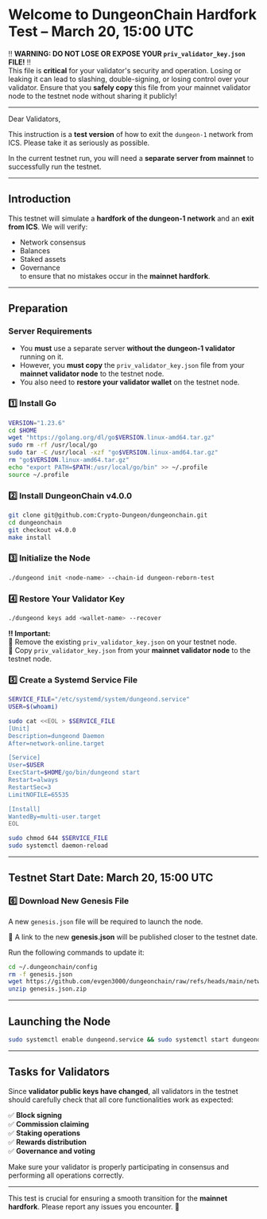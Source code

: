 # **Welcome to DungeonChain Hardfork Test – March 20, 15:00 UTC**

‼️ **WARNING: DO NOT LOSE OR EXPOSE YOUR `priv_validator_key.json` FILE!** ‼️  
This file is **critical** for your validator's security and operation. Losing or leaking it can lead to slashing, double-signing, or losing control over your validator. Ensure that you **safely copy** this file from your mainnet validator node to the testnet node without sharing it publicly!  

---
Dear Validators,

This instruction is a **test version** of how to exit the `dungeon-1` network from ICS. Please take it as seriously as possible.

In the current testnet run, you will need a **separate server from mainnet** to successfully run the testnet.

---

## **Introduction**

This testnet will simulate a **hardfork of the dungeon-1 network** and an **exit from ICS**. We will verify:

- Network consensus
- Balances
- Staked assets
- Governance  
  to ensure that no mistakes occur in the **mainnet hardfork**.

---

## **Preparation**

### **Server Requirements**

- You **must** use a separate server **without the dungeon-1 validator** running on it.
- However, you **must copy** the `priv_validator_key.json` file from your **mainnet validator node** to the testnet node.
- You also need to **restore your validator wallet** on the testnet node.

### **1️⃣ Install Go**

```bash
VERSION="1.23.6"
cd $HOME
wget "https://golang.org/dl/go$VERSION.linux-amd64.tar.gz"
sudo rm -rf /usr/local/go
sudo tar -C /usr/local -xzf "go$VERSION.linux-amd64.tar.gz"
rm "go$VERSION.linux-amd64.tar.gz"
echo "export PATH=$PATH:/usr/local/go/bin" >> ~/.profile
source ~/.profile
```

### **2️⃣ Install DungeonChain v4.0.0**

```bash
git clone git@github.com:Crypto-Dungeon/dungeonchain.git
cd dungeonchain
git checkout v4.0.0
make install
```

### **3️⃣ Initialize the Node**

```bash
./dungeond init <node-name> --chain-id dungeon-reborn-test
```

### **4️⃣ Restore Your Validator Key**

```bash
./dungeond keys add <wallet-name> --recover
```

**‼️ Important:**  
🔹 Remove the existing `priv_validator_key.json` on your testnet node.  
🔹 Copy `priv_validator_key.json` from your **mainnet validator node** to the testnet node.

### **5️⃣ Create a Systemd Service File**

```bash
SERVICE_FILE="/etc/systemd/system/dungeond.service"
USER=$(whoami)

sudo cat <<EOL > $SERVICE_FILE
[Unit]
Description=dungeond Daemon
After=network-online.target

[Service]
User=$USER
ExecStart=$HOME/go/bin/dungeond start
Restart=always
RestartSec=3
LimitNOFILE=65535

[Install]
WantedBy=multi-user.target
EOL

sudo chmod 644 $SERVICE_FILE
sudo systemctl daemon-reload
```

---

## **Testnet Start Date: March 20, 15:00 UTC**

### **6️⃣ Download New Genesis File**

A new `genesis.json` file will be required to launch the node.

🔹 A link to the new **genesis.json** will be published closer to the testnet date.

Run the following commands to update it:

```bash
cd ~/.dungeonchain/config
rm -f genesis.json
wget https://github.com/evgen3000/dungeonchain/raw/refs/heads/main/network/hardfork-testnet/genesis.json.zip
unzip genesis.json.zip
```

---

## **Launching the Node**

```bash
sudo systemctl enable dungeond.service && sudo systemctl start dungeond.service && journalctl -u dungeond.service -f
```

---

## **Tasks for Validators**

Since **validator public keys have changed**, all validators in the testnet should carefully check that all core functionalities work as expected:

✅ **Block signing**  
✅ **Commission claiming**  
✅ **Staking operations**  
✅ **Rewards distribution**  
✅ **Governance and voting**

Make sure your validator is properly participating in consensus and performing all operations correctly.

---

This test is crucial for ensuring a smooth transition for the **mainnet hardfork**. Please report any issues you encounter. 🚀
